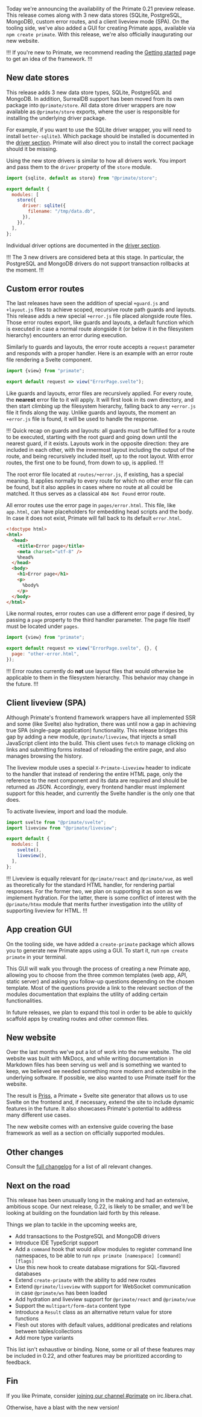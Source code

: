 Today we're announcing the availability of the Primate 0.21 preview release. 
This release comes along with 3 new data stores (SQLite, PostgreSQL, MongoDB), 
custom error routes, and a client liveview mode (SPA). On the tooling side,
we've also added a GUI for creating Primate apps, available via
`npm create primate`. With this release, we're also officially inaugurating our
new website.

!!!
If you're new to Primate, we recommend reading the [Getting started] page to
get an idea of the framework.
!!!

## New date stores

This release adds 3 new data store types, SQLite, PostgreSQL and MongoDB. In
addition, SurrealDB support has been moved from its own package into
`@primate/store`. All data store driver wrappers are now available as 
`@primate/store` exports, where the user is responsible for installing the 
underlying driver package.

For example, if you want to use the SQLite driver wrapper, you will need to
install `better-sqlite3`. Which package should be installed is documented in
the [driver section][drivers]. Primate will also direct you to install the 
correct package should it be missing.

Using the new store drivers is similar to how all drivers work. You import and
pass them to the `driver` property of the `store` module.

```js caption=primate.config.js
import {sqlite, default as store} from "@primate/store";

export default {
  modules: [
    store({
      driver: sqlite({
        filename: "/tmp/data.db",
      }),
    }),
  ],
};
```

Individual driver options are documented in the [driver section][drivers].

!!!
The 3 new drivers are considered beta at this stage. In particular, the
PostgreSQL and MongoDB drivers do not support transaction rollbacks at the
moment.
!!!

## Custom error routes

The last releases have seen the addition of special `+guard.js` and `+layout.js`
files to achieve scoped, recursive route path guards and  layouts. This release
adds a new special `+error.js` file placed alongside route files. Those error
routes export, like guards and layouts, a default function which is executed in
case a normal route alongside it (or below it in the filesystem hierarchy)
encounters an error during execution.

Similarly to guards and layouts, the error route accepts a `request` parameter
and responds with a proper handler. Here is an example with an error route
file rendering a Svelte component.
 
```js caption=routes/+error.js
import {view} from "primate";

export default request => view("ErrorPage.svelte");
```

Like guards and layouts, error files are recursively applied. For every route,
the **nearest** error file to it will apply. It will first look in its own 
directory, and then start climbing up the filesystem hierarchy, falling back to
any `+error.js` file it finds along the way. Unlike guards and layouts, the
moment an `+error.js` file is found, it will be used to handle the response.

!!!
Quick recap on guards and layouts: all guards must be fulfilled for a route to
be executed, starting with the root guard and going down until the nearest
guard, if it exists. Layouts work in the opposite direction: they are
included in each other, with the innermost layout including the output of the
route, and being recursively included itself, up to the root layout. With error
routes, the first one to be found, from down to up, is applied.
!!!

The root error file located at `routes/+error.js`, if existing, has a special
meaning. It applies normally to every route for which no other error file can
be found, but it also applies in cases where no route at all could be matched.
It thus serves as a classical `404 Not Found` error route.

All error routes use the error page in `pages/error.html`. This file, like
`app.html`, can have placeholders for embedding head scripts and the body. In
case it does not exist, Primate will fall back to its default `error.html`.

```html caption=pages/error.html
<!doctype html>
<html>
  <head>
    <title>Error page</title>
    <meta charset="utf-8" />
    %head%
  </head>
  <body>
    <h1>Error page</h1>
    <p>
      %body%
    </p>
  </body>
</html>
```

Like normal routes, error routes can use a different error page if desired, by
passing a `page` property to the third handler parameter. The page file itself
must be located under `pages`.

```js caption=routes/+error.js
import {view} from "primate";

export default request => view("ErrorPage.svelte", {}, {
  page: "other-error.html",
});
```

!!!
Error routes currently do **not** use layout files that would otherwise be
applicable to them in the filesystem hierarchy. This behavior may change in
the future.
!!!

## Client liveview (SPA)

Although Primate's frontend framework wrappers have all implemented SSR and
some (like Svelte) also hydration, there was until now a gap in achieving true
SPA (single-page application) functionality. This release bridges this gap by 
adding a new module, `@primate/liveview`, that injects a small JavaScript client 
into the build. This client uses `fetch` to manage clicking on links and
submitting forms instead of reloading the entire page, and also manages browsing
the history.

The liveview module uses a special `X-Primate-Liveview` header to indicate to
the handler that instead of rendering the entire HTML page, only the reference
to the next component and its data are required and should be returned as JSON.
Accordingly, every frontend handler must implement support for this header, and
currently the Svelte handler is the only one that does.

To activate liveview, import and load the module.

```js caption=primate.config.js
import svelte from "@primate/svelte";
import liveview from "@primate/liveview";

export default {
  modules: [
    svelte(),
    liveview(),
  ],
};
```

!!!
Liveview is equally relevant for `@primate/react` and `@primate/vue`, as well
as theoretically for the standard HTML handler, for rendering partial responses. 
For the former two, we plan on supporting it as soon as we implement hydration.
For the latter, there is some conflict of interest with the `@primate/htmx` 
module that merits further investigation into the utility of supporting 
liveview for HTML.
!!!

## App creation GUI

On the tooling side, we have added a `create-primate` package which allows you
to generate new Primate apps using a GUI. To start it, run `npm create primate`
in your terminal.

This GUI will walk you through the process of creating a new Primate app, 
allowing you to choose from the three common templates (web app, API, static
server) and asking you follow-up questions depending on the chosen template.
Most of the questions provide a link to the relevant section of the modules
documentation that explains the utility of adding certain functionalities.

In future releases, we plan to expand this tool in order to be able to quickly
scaffold apps by creating routes and other common files.

## New website

Over the last months we've put a lot of work into the new website. The old
website was built with MkDocs, and while writing documentation in Markdown files
has been serving us well and is something we wanted to keep, we believed we
needed something more modern and extensible in the underlying software. If
possible, we also wanted to use Primate itself for the website.

The result is [Priss][priss], a Primate + Svelte site generator that allows us
to use Svelte on the frontend and, if necessary, extend the site to include
dynamic features in the future. It also showcases Primate's potential to
address many different use cases.

The new website comes with an extensive guide covering the base framework as
well as a section on officially supported modules.

## Other changes

Consult the [full changelog][changelog] for a list of all relevant changes.

## Next on the road

This release has been unusually long in the making and had an extensive,
ambitious scope. Our next release, 0.22, is likely to be smaller, and we'll be
looking at building on the foundation laid forth by this release.

Things we plan to tackle in the upcoming weeks are,

* Add transactions to the PostgreSQL and MongoDB drivers
* Introduce IDE TypeScript support
* Add a `command` hook that would allow modules to register command line
  namespaces, to be able to run `npx primate [namespace] [command] [flags]`
* Use this new hook to create database migrations for SQL-flavored databases
* Extend `create-primate` with the ability to add new routes
* Extend `@primate/liveview` with support for WebSocket communication in case
  `@primate/ws` has been loaded
* Add hydration and liveview support for `@primate/react` and `@primate/vue`
* Support the `multipart/form-data` content type
* Introduce a `Result` class as an alternative return value for store functions
* Flesh out stores with default values, additional predicates and relations
  between tables/collections
* Add more type variants

This list isn't exhaustive or binding. None, some or all of these features may
be included in 0.22, and other features may be prioritized according to
feedback.

## Fin

If you like Primate, consider [joining our channel #primate][irc] on 
irc.libera.chat.

Otherwise, have a blast with the new version!

[Getting started]: /guide/getting-started
[irc]: https://web.libera.chat#primate
[changelog]: https://github.com/primatejs/primate/releases/tag/0.21.2
[drivers]: /modules/drivers
[priss]: https://github.com/primatejs/priss
